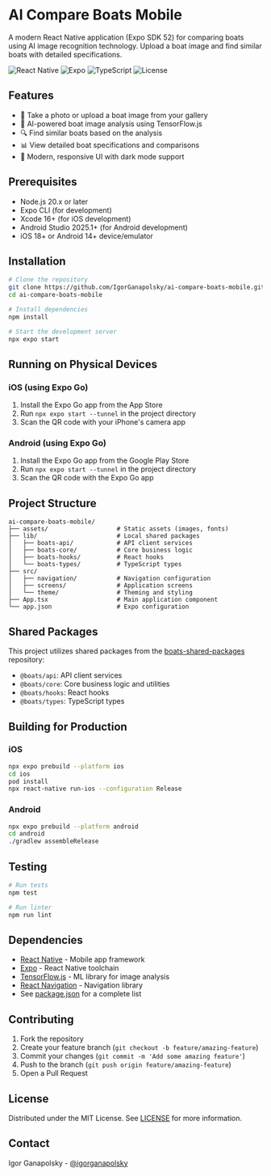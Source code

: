 # AI Compare Boats Mobile

A modern React Native application (Expo SDK 52) for comparing boats using AI image recognition technology. Upload a boat image and find similar boats with detailed specifications.

![React Native](https://img.shields.io/badge/React_Native-0.76.5-blue)
![Expo](https://img.shields.io/badge/Expo-52-black)
![TypeScript](https://img.shields.io/badge/TypeScript-5.3-blue)
![License](https://img.shields.io/badge/License-MIT-green)

## Features

- 📸 Take a photo or upload a boat image from your gallery
- 🤖 AI-powered boat image analysis using TensorFlow.js
- 🔍 Find similar boats based on the analysis
- 📊 View detailed boat specifications and comparisons
- 🎨 Modern, responsive UI with dark mode support

## Prerequisites

- Node.js 20.x or later
- Expo CLI (for development)
- Xcode 16+ (for iOS development)
- Android Studio 2025.1+ (for Android development)
- iOS 18+ or Android 14+ device/emulator

## Installation

```bash
# Clone the repository
git clone https://github.com/IgorGanapolsky/ai-compare-boats-mobile.git
cd ai-compare-boats-mobile

# Install dependencies
npm install

# Start the development server
npx expo start
```

## Running on Physical Devices

### iOS (using Expo Go)
1. Install the Expo Go app from the App Store
2. Run `npx expo start --tunnel` in the project directory
3. Scan the QR code with your iPhone's camera app

### Android (using Expo Go)
1. Install the Expo Go app from the Google Play Store
2. Run `npx expo start --tunnel` in the project directory
3. Scan the QR code with the Expo Go app

## Project Structure

```
ai-compare-boats-mobile/
├── assets/                   # Static assets (images, fonts)
├── lib/                      # Local shared packages
│   ├── boats-api/            # API client services
│   ├── boats-core/           # Core business logic
│   ├── boats-hooks/          # React hooks
│   └── boats-types/          # TypeScript types
├── src/
│   ├── navigation/           # Navigation configuration
│   ├── screens/              # Application screens
│   └── theme/                # Theming and styling
├── App.tsx                   # Main application component
└── app.json                  # Expo configuration
```

## Shared Packages

This project utilizes shared packages from the [boats-shared-packages](https://github.com/IgorGanapolsky/boats-shared-packages) repository:

- `@boats/api`: API client services
- `@boats/core`: Core business logic and utilities
- `@boats/hooks`: React hooks
- `@boats/types`: TypeScript types

## Building for Production

### iOS
```bash
npx expo prebuild --platform ios
cd ios
pod install
npx react-native run-ios --configuration Release
```

### Android
```bash
npx expo prebuild --platform android
cd android
./gradlew assembleRelease
```

## Testing

```bash
# Run tests
npm test

# Run linter
npm run lint
```

## Dependencies

- [React Native](https://reactnative.dev/) - Mobile app framework
- [Expo](https://expo.dev/) - React Native toolchain
- [TensorFlow.js](https://www.tensorflow.org/js) - ML library for image analysis
- [React Navigation](https://reactnavigation.org/) - Navigation library
- See [package.json](./package.json) for a complete list

## Contributing

1. Fork the repository
2. Create your feature branch (`git checkout -b feature/amazing-feature`)
3. Commit your changes (`git commit -m 'Add some amazing feature'`)
4. Push to the branch (`git push origin feature/amazing-feature`)
5. Open a Pull Request

## License

Distributed under the MIT License. See [LICENSE](./LICENSE) for more information.

## Contact

Igor Ganapolsky - [@igorganapolsky](https://github.com/IgorGanapolsky)

